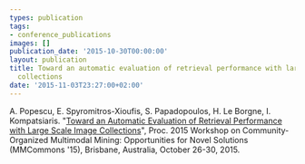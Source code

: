 ```yaml
---
types: publication
tags:
- conference_publications
images: []
publication_date: '2015-10-30T00:00:00'
layout: publication
title: Toward an automatic evaluation of retrieval performance with large scale image
  collections
date: '2015-11-03T23:27:00+02:00'
---
```

A. Popescu, E. Spyromitros-Xioufis, S. Papadopoulos, H. Le Borgne, I. Kompatsiaris. "<a href="http://dl.acm.org/citation.cfm?id=2814819">Toward an Automatic Evaluation of Retrieval Performance with Large Scale Image Collections</a>", Proc. 2015 Workshop on Community-Organized Multimodal Mining: Opportunities for Novel Solutions (MMCommons '15), Brisbane, Australia, October 26-30, 2015.
